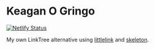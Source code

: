 # Keagan O Gringo

[![Netlify Status](https://api.netlify.com/api/v1/badges/254c4a46-f349-434f-a4a1-c3e295cb21a6/deploy-status)](https://app.netlify.com/sites/heroic-piroshki-a55e18/deploys)

My own LinkTree alternative using [littlelink](https://github.com/sethcottle/littlelin) and [skeleton](http://getskeleton.com/).
